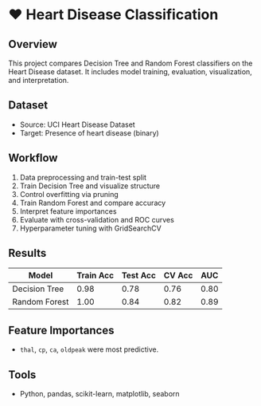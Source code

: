 # ❤️ Heart Disease Classification

## Overview
This project compares Decision Tree and Random Forest classifiers on the Heart Disease dataset. It includes model training, evaluation, visualization, and interpretation.

## Dataset
- Source: UCI Heart Disease Dataset
- Target: Presence of heart disease (binary)

## Workflow
1. Data preprocessing and train-test split
2. Train Decision Tree and visualize structure
3. Control overfitting via pruning
4. Train Random Forest and compare accuracy
5. Interpret feature importances
6. Evaluate with cross-validation and ROC curves
7. Hyperparameter tuning with GridSearchCV

## Results
| Model           | Train Acc | Test Acc | CV Acc | AUC |
|----------------|-----------|----------|--------|-----|
| Decision Tree  | 0.98      | 0.78     | 0.76   | 0.80 |
| Random Forest  | 1.00      | 0.84     | 0.82   | 0.89 |

## Feature Importances
- `thal`, `cp`, `ca`, `oldpeak` were most predictive.

## Tools
- Python, pandas, scikit-learn, matplotlib, seaborn
